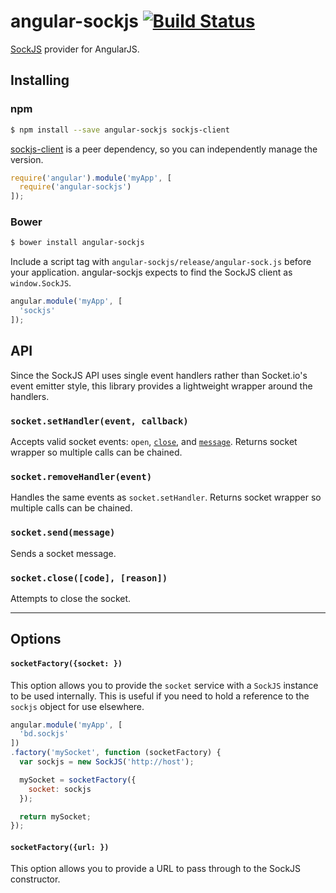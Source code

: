 # angular-sockjs [![Build Status](https://travis-ci.org/bendrucker/angular-sockjs.png?branch=master)](https://travis-ci.org/bendrucker/angular-sockjs)
[SockJS](https://github.com/sockjs/sockjs-client) provider for AngularJS.

## Installing

### npm

```sh
$ npm install --save angular-sockjs sockjs-client
````

[sockjs-client](https://www.npmjs.com/package/sockjs-client) is a peer dependency, so you can independently manage the version.

```js
require('angular').module('myApp', [
  require('angular-sockjs')
]);
```

### Bower

```sh
$ bower install angular-sockjs
```

Include a script tag with `angular-sockjs/release/angular-sock.js` before your application. angular-sockjs expects to find the SockJS client as `window.SockJS`.

```js
angular.module('myApp', [
  'sockjs'
]);
```

## API

Since the SockJS API uses single event handlers rather than Socket.io's event emitter style, this library provides a lightweight wrapper around the handlers.

### `socket.setHandler(event, callback)`
Accepts valid socket events: `open`, [`close`](https://developer.mozilla.org/en-US/docs/Web/API/CloseEvent), and [`message`](https://developer.mozilla.org/en-US/docs/Web/API/MessageEvent). Returns socket wrapper so multiple calls can be chained.

### `socket.removeHandler(event)`
Handles the same events as `socket.setHandler`. Returns socket wrapper so multiple calls can be chained. 

### `socket.send(message)`
Sends a socket message.

### `socket.close([code], [reason])`
Attempts to close the socket.

***

## Options

#### `socketFactory({socket: })`

This option allows you to provide the `socket` service with a `SockJS` instance to be used internally.
This is useful if you need to hold a reference to the `sockjs` object for use elsewhere.

```javascript
angular.module('myApp', [
  'bd.sockjs'
])
.factory('mySocket', function (socketFactory) {
  var sockjs = new SockJS('http://host');

  mySocket = socketFactory({
    socket: sockjs
  });

  return mySocket;
});
```

#### `socketFactory({url: })`

This option allows you to provide a URL to pass through to the SockJS constructor.

